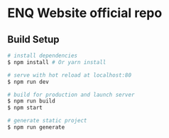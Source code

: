 # ENQ Website official repo



## Build Setup

``` bash
# install dependencies
$ npm install # Or yarn install

# serve with hot reload at localhost:80
$ npm run dev

# build for production and launch server
$ npm run build
$ npm start

# generate static project
$ npm run generate
```
